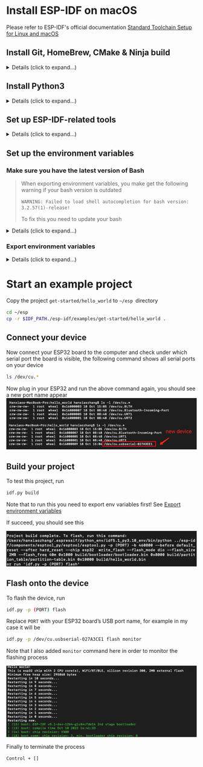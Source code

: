 
# Install ESP-IDF on macOS
Please refer to ESP-IDF's official documentation [Standard Toolchain Setup for Linux and macOS](https://docs.espressif.com/projects/esp-idf/en/latest/esp32/get-started/linux-macos-setup.html)


## Install Git, HomeBrew, CMake & Ninja build
<details><summary>Details (click to expand...)</summary>

Check your git version 
```
git --version
```

Install HomeBrew
```sh
ruby -e "$(curl -fsSL https://raw.githubusercontent.com/Homebrew/install/master/install)"
```
Install CMake & Ninja build 
```
brew install cmake ninja dfu-util
```
It is strongly recommended to also install `ccache` for faster builds
```
brew install ccache
 ```

  
> Note that if you encounter the following error during any steps
> ```
> xcrun: error: invalid active developer path (/Library/Developer/CommandLineTools), missing xcrun at: /Library/Developer/CommandLineTools/usr/bin/xcrun
>```
> Then you will need to install the XCode command line tools to continue. You can install these by running
>```
>xcode-select --install
>```


</details>

## Install Python3
<details><summary>Details (click to expand...)</summary>

Check if you already have python3 installed 
```
python3 --version
```
If you don't have python, install it via HomeBrew
```
brew install python3
```
## Get ESP-IDF
Navigate to your installation directory 
```bash
mkdir -p ~/esp
cd ~/esp
git clone --recursive https://github.com/espressif/esp-idf.git
```

>ESP-IDF will be downloaded into `~/esp/esp-idf`
 </details>

## Set up ESP-IDF-related tools
<details><summary>Details (click to expand...)</summary>

To install tools for ESP32

```sh
cd ~/esp/esp-idf
./install.sh esp32
```
> For more tools installation options please refer to their [official document](https://docs.espressif.com/projects/esp-idf/en/latest/esp32/get-started/linux-macos-setup.html)
 </details>
 
## Set up the environment variables
### Make sure you have the latest version of Bash
>When exporting environment variables, you make get the following warning if your bash version is outdated 
>```
>WARNING: Failed to load shell autocompletion for bash version: 3.2.57(1)-release!
>```
>To fix this you need to update your bash

<details><summary>Details (click to expand...)</summary>

Check your bash version 
```bash
bash --version # if it is v3.2 means it is outdated
```
Install the latest version 
```
brew install bash
```
To verify installation
```bash
which -a bash

/bin/bash # old version
/usr/local/bin/bash # new version

````
To use the latest Bash shell as the default shell, you need to add its path to`/ect/shells` file
```bash
sudo vim /etc/shells # edit file via vim
```
Add `/usr/local/bin/bash` shell to its content
```
/bin/bash
/bin/csh
/bin/ksh
/bin/sh
/bin/tcsh
/bin/zsh
/usr/local/bin/bash
```

Finally run the following command to set the new version as the default shell 
```bash
chsh -s /usr/local/bin/bash
```
Note that when you run  `bash` it will invoke `/usr/local/bin/bash`
```bash
bash
bash-5.0$ echo $BASH_VERSION
5.0.0(2)-release
```

To exit bash simply type 
```
exit
```

</details>

### Export environment variables

<details><summary>Details (click to expand...)</summary>
The installed tools are not yet added to the PATH environment variable. To make the tools usable from the command line, some environment variables must be set

The output looks like this

<img src = "./image/exp-var.png">
</details>


# Start an example project
Copy the project `get-started/hello_world` to `~/esp `directory
```sh
cd ~/esp
cp -r $IDF_PATH./esp-idf/examples/get-started/hello_world .
```

## Connect your device
Now connect your ESP32 board to the computer and check under which serial port the board is visible, the following command shows all serial ports on your device
```sh
ls /dev/cu.* 
```
Now plug in your ESP32 and run the above command again, you should see a new port name appear
<img src ="./image/serial-port.png">

## Build your project
To test this project, run
```bash
idf.py build 
```
Note that to run this you need to export env variables first! See [Export environment variables](#export-environment-variables)

If succeed, you should see this 

<img src ="./image/idf-build.png">

## Flash onto the device
To flash the device, run 
```sh
idf.py -p (PORT) flash
```
Replace `PORT` with your ESP32 board’s USB port name, for example in my case it will be 
```sh
idf.py -p /dev/cu.usbserial-027A3CE1 flash monitor
```
Note that I also added `monitor` command here in order to monitor the flashing process

<img src = "./image/flash-device.png">

Finally to terminate the process
```sh
Control + []
```